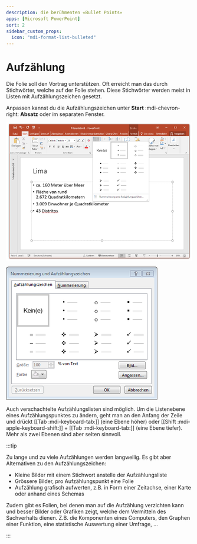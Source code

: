 ```yaml
---
description: die berühmenten «Bullet Points»
apps: [Microsoft PowerPoint]
sort: 2
sidebar_custom_props:
  icon: "mdi-format-list-bulleted"
---
```


# Aufzählung



Die Folie soll den Vortrag unterstützen. Oft erreicht man das durch Stichwörter, welche auf der Folie stehen. Diese Stichwörter werden meist in Listen mit Aufzählungszeichen gesetzt.

Anpassen kannst du die Aufzählungszeichen unter __Start__ :mdi-chevron-right: __Absatz__ oder im separaten Fenster.

![Aufzählungszeichen anpassen](./images/bullet-points.png)

![Fenster «Nummerierung und Aufzählungszeichen»](./images/bullet-points-fenster.png)

Auch verschachtelte Aufzählungslisten sind möglich. Um die Listenebene eines Aufzählungspunktes zu ändern, geht man an den Anfang der Zeile und drückt [[Tab :mdi-keyboard-tab:]] (eine Ebene höher) oder [[Shift :mdi-apple-keyboard-shift:]] + [[Tab :mdi-keyboard-tab:]] (eine Ebene tiefer). Mehr als zwei Ebenen sind aber selten sinnvoll.


:::tip

Zu lange und zu viele Aufzählungen werden langweilig. Es gibt aber Alternativen zu den Aufzählungszeichen:

* Kleine Bilder mit einem Stichwort anstelle der Aufzählungsliste
* Grössere Bilder, pro Aufzählungspunkt eine Folie
* Aufzählung grafisch aufwerten, z.B. in Form einer Zeitachse, einer Karte oder anhand eines Schemas

Zudem gibt es Folien, bei denen man auf die Aufzählung verzichten kann und besser Bilder oder Grafiken zeigt, welche dem Vermitteln des Sachverhalts dienen. Z.B. die Komponenten eines Computers, den Graphen einer Funktion, eine statistische Auswertung einer Umfrage, ...

:::
